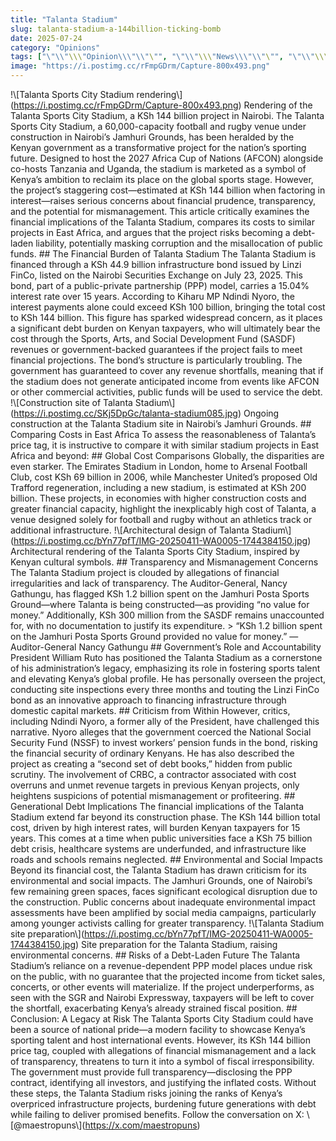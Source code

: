 ```yaml
---
title: "Talanta Stadium"
slug: talanta-stadium-a-144billion-ticking-bomb
date: 2025-07-24
category: "Opinions"
tags: ["\"\\"\\\"Opinion\\\"\\"\"", "\"\\"\\\"News\\\"\\"\"", "\"\\"\\\"Sports\\\"\\"\"", "\"\\"\\\"Talanta Stadium\\\"\\"\""]
image: "https://i.postimg.cc/rFmpGDrm/Capture-800x493.png"
---
```

!\\\[Talanta Sports City Stadium rendering\\\](https://i.postimg.cc/rFmpGDrm/Capture-800x493.png) Rendering of the Talanta Sports City Stadium, a KSh 144 billion project in Nairobi. The Talanta Sports City Stadium, a 60,000-capacity football and rugby venue under construction in Nairobi’s Jamhuri Grounds, has been heralded by the Kenyan government as a transformative project for the nation’s sporting future. Designed to host the 2027 Africa Cup of Nations (AFCON) alongside co-hosts Tanzania and Uganda, the stadium is marketed as a symbol of Kenya’s ambition to reclaim its place on the global sports stage. However, the project’s staggering cost—estimated at KSh 144 billion when factoring in interest—raises serious concerns about financial prudence, transparency, and the potential for mismanagement. This article critically examines the financial implications of the Talanta Stadium, compares its costs to similar projects in East Africa, and argues that the project risks becoming a debt-laden liability, potentially masking corruption and the misallocation of public funds. ## The Financial Burden of Talanta Stadium The Talanta Stadium is financed through a KSh 44.9 billion infrastructure bond issued by Linzi FinCo, listed on the Nairobi Securities Exchange on July 23, 2025. This bond, part of a public-private partnership (PPP) model, carries a 15.04% interest rate over 15 years. According to Kiharu MP Ndindi Nyoro, the interest payments alone could exceed KSh 100 billion, bringing the total cost to KSh 144 billion. This figure has sparked widespread concern, as it places a significant debt burden on Kenyan taxpayers, who will ultimately bear the cost through the Sports, Arts, and Social Development Fund (SASDF) revenues or government-backed guarantees if the project fails to meet financial projections. The bond’s structure is particularly troubling. The government has guaranteed to cover any revenue shortfalls, meaning that if the stadium does not generate anticipated income from events like AFCON or other commercial activities, public funds will be used to service the debt. !\\\[Construction site of Talanta Stadium\\\](https://i.postimg.cc/SKj5DpGc/talanta-stadium085.jpg) Ongoing construction at the Talanta Stadium site in Nairobi’s Jamhuri Grounds. ## Comparing Costs in East Africa To assess the reasonableness of Talanta’s price tag, it is instructive to compare it with similar stadium projects in East Africa and beyond: ## Global Cost Comparisons Globally, the disparities are even starker. The Emirates Stadium in London, home to Arsenal Football Club, cost KSh 69 billion in 2006, while Manchester United’s proposed Old Trafford regeneration, including a new stadium, is estimated at KSh 200 billion. These projects, in economies with higher construction costs and greater financial capacity, highlight the inexplicably high cost of Talanta, a venue designed solely for football and rugby without an athletics track or additional infrastructure. !\\\[Architectural design of Talanta Stadium\\\](https://i.postimg.cc/bYn77pfT/IMG-20250411-WA0005-1744384150.jpg) Architectural rendering of the Talanta Sports City Stadium, inspired by Kenyan cultural symbols. ## Transparency and Mismanagement Concerns The Talanta Stadium project is clouded by allegations of financial irregularities and lack of transparency. The Auditor-General, Nancy Gathungu, has flagged KSh 1.2 billion spent on the Jamhuri Posta Sports Ground—where Talanta is being constructed—as providing “no value for money.” Additionally, KSh 300 million from the SASDF remains unaccounted for, with no documentation to justify its expenditure. > “KSh 1.2 billion spent on the Jamhuri Posta Sports Ground provided no value for money.” — Auditor-General Nancy Gathungu ## Government’s Role and Accountability President William Ruto has positioned the Talanta Stadium as a cornerstone of his administration’s legacy, emphasizing its role in fostering sports talent and elevating Kenya’s global profile. He has personally overseen the project, conducting site inspections every three months and touting the Linzi FinCo bond as an innovative approach to financing infrastructure through domestic capital markets. ## Criticism from Within However, critics, including Ndindi Nyoro, a former ally of the President, have challenged this narrative. Nyoro alleges that the government coerced the National Social Security Fund (NSSF) to invest workers’ pension funds in the bond, risking the financial security of ordinary Kenyans. He has also described the project as creating a “second set of debt books,” hidden from public scrutiny. The involvement of CRBC, a contractor associated with cost overruns and unmet revenue targets in previous Kenyan projects, only heightens suspicions of potential mismanagement or profiteering. ## Generational Debt Implications The financial implications of the Talanta Stadium extend far beyond its construction phase. The KSh 144 billion total cost, driven by high interest rates, will burden Kenyan taxpayers for 15 years. This comes at a time when public universities face a KSh 75 billion debt crisis, healthcare systems are underfunded, and infrastructure like roads and schools remains neglected. ## Environmental and Social Impacts Beyond its financial cost, the Talanta Stadium has drawn criticism for its environmental and social impacts. The Jamhuri Grounds, one of Nairobi’s few remaining green spaces, faces significant ecological disruption due to the construction. Public concerns about inadequate environmental impact assessments have been amplified by social media campaigns, particularly among younger activists calling for greater transparency. !\\\[Talanta Stadium site preparation\\\](https://i.postimg.cc/bYn77pfT/IMG-20250411-WA0005-1744384150.jpg) Site preparation for the Talanta Stadium, raising environmental concerns. ## Risks of a Debt-Laden Future The Talanta Stadium’s reliance on a revenue-dependent PPP model places undue risk on the public, with no guarantee that the projected income from ticket sales, concerts, or other events will materialize. If the project underperforms, as seen with the SGR and Nairobi Expressway, taxpayers will be left to cover the shortfall, exacerbating Kenya’s already strained fiscal position. ## Conclusion: A Legacy at Risk The Talanta Sports City Stadium could have been a source of national pride—a modern facility to showcase Kenya’s sporting talent and host international events. However, its KSh 144 billion price tag, coupled with allegations of financial mismanagement and a lack of transparency, threatens to turn it into a symbol of fiscal irresponsibility. The government must provide full transparency—disclosing the PPP contract, identifying all investors, and justifying the inflated costs. Without these steps, the Talanta Stadium risks joining the ranks of Kenya’s overpriced infrastructure projects, burdening future generations with debt while failing to deliver promised benefits. Follow the conversation on X: \\\[@maestropuns\\\](https://x.com/maestropuns)
